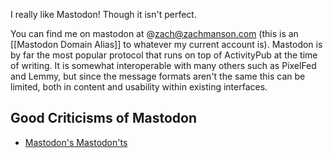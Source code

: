 I really like Mastodon!  Though it isn't perfect.

You can find me on mastodon at @zach@zachmanson.com (this is an [[Mastodon Domain Alias]] to whatever my current account is).  Mastodon is by far the most popular protocol that runs on top of ActivityPub at the time of writing.  It is somewhat interoperable with many others such as PixelFed and Lemmy, but since the message formats aren't the same this can be limited, both in content and usability within existing interfaces.

## Good Criticisms of Mastodon

- [Mastodon's Mastodon'ts](https://www.jwz.org/blog/2023/08/mastodons-mastodonts/)